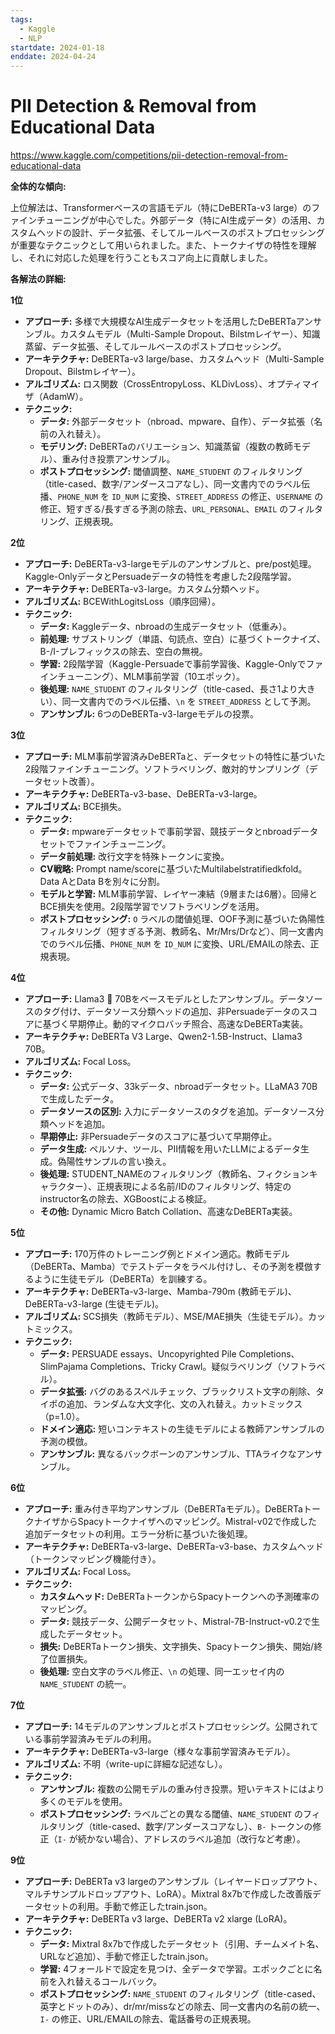```yaml
---
tags:
  - Kaggle
  - NLP
startdate: 2024-01-18
enddate: 2024-04-24
---
```

# PII Detection & Removal from Educational Data
https://www.kaggle.com/competitions/pii-detection-removal-from-educational-data

**全体的な傾向:**

上位解法は、Transformerベースの言語モデル（特にDeBERTa-v3 large）のファインチューニングが中心でした。外部データ（特にAI生成データ）の活用、カスタムヘッドの設計、データ拡張、そしてルールベースのポストプロセッシングが重要なテクニックとして用いられました。また、トークナイザの特性を理解し、それに対応した処理を行うこともスコア向上に貢献しました。

**各解法の詳細:**

**1位**

- **アプローチ:** 多様で大規模なAI生成データセットを活用したDeBERTaアンサンブル。カスタムモデル（Multi-Sample Dropout、Bilstmレイヤー）、知識蒸留、データ拡張、そしてルールベースのポストプロセッシング。
- **アーキテクチャ:** DeBERTa-v3 large/base、カスタムヘッド（Multi-Sample Dropout、Bilstmレイヤー）。
- **アルゴリズム:** ロス関数（CrossEntropyLoss、KLDivLoss）、オプティマイザ（AdamW）。
- **テクニック:**
    - **データ:** 外部データセット（nbroad、mpware、自作）、データ拡張（名前の入れ替え）。
    - **モデリング:** DeBERTaのバリエーション、知識蒸留（複数の教師モデル）、重み付き投票アンサンブル。
    - **ポストプロセッシング:** 閾値調整、`NAME_STUDENT` のフィルタリング（title-cased、数字/アンダースコアなし）、同一文書内でのラベル伝播、`PHONE_NUM` を `ID_NUM` に変換、`STREET_ADDRESS` の修正、`USERNAME` の修正、短すぎる/長すぎる予測の除去、`URL_PERSONAL`、`EMAIL` のフィルタリング、正規表現。

**2位**

- **アプローチ:** DeBERTa-v3-largeモデルのアンサンブルと、pre/post処理。Kaggle-OnlyデータとPersuadeデータの特性を考慮した2段階学習。
- **アーキテクチャ:** DeBERTa-v3-large。カスタム分類ヘッド。
- **アルゴリズム:** BCEWithLogitsLoss（順序回帰）。
- **テクニック:**
    - **データ:** Kaggleデータ、nbroadの生成データセット（低重み）。
    - **前処理:** サブストリング（単語、句読点、空白）に基づくトークナイズ、B-/I-プレフィックスの除去、空白の無視。
    - **学習:** 2段階学習（Kaggle-Persuadeで事前学習後、Kaggle-Onlyでファインチューニング）、MLM事前学習（10エポック）。
    - **後処理:** `NAME_STUDENT` のフィルタリング（title-cased、長さ1より大きい）、同一文書内でのラベル伝播、`\n` を `STREET_ADDRESS` として予測。
    - **アンサンブル:** 6つのDeBERTa-v3-largeモデルの投票。

**3位**

- **アプローチ:** MLM事前学習済みDeBERTaと、データセットの特性に基づいた2段階ファインチューニング。ソフトラベリング、敵対的サンプリング（データセット改善）。
- **アーキテクチャ:** DeBERTa-v3-base、DeBERTa-v3-large。
- **アルゴリズム:** BCE損失。
- **テクニック:**
    - **データ:** mpwareデータセットで事前学習、競技データとnbroadデータセットでファインチューニング。
    - **データ前処理:** 改行文字を特殊トークンに変換。
    - **CV戦略:** Prompt name/scoreに基づいたMultilabelstratifiedkfold。Data AとData Bを別々に分割。
    - **モデルと学習:** MLM事前学習、レイヤー凍結（9層または6層）。回帰とBCE損失を使用。2段階学習でソフトラベリングを活用。
    - **ポストプロセッシング:** `O` ラベルの閾値処理、OOF予測に基づいた偽陽性フィルタリング（短すぎる予測、教師名、Mr/Mrs/Drなど）、同一文書内でのラベル伝播、`PHONE_NUM` を `ID_NUM` に変換、URL/EMAILの除去、正規表現。

**4位**

- **アプローチ:** Llama3 🦙 70Bをベースモデルとしたアンサンブル。データソースのタグ付け、データソース分類ヘッドの追加、非Persuadeデータのスコアに基づく早期停止。動的マイクロバッチ照合、高速なDeBERTa実装。
- **アーキテクチャ:** DeBERTa V3 Large、Qwen2-1.5B-Instruct、Llama3 70B。
- **アルゴリズム:** Focal Loss。
- **テクニック:**
    - **データ:** 公式データ、33kデータ、nbroadデータセット。LLaMA3 70Bで生成したデータ。
    - **データソースの区別:** 入力にデータソースのタグを追加。データソース分類ヘッドを追加。
    - **早期停止:** 非Persuadeデータのスコアに基づいて早期停止。
    - **データ生成:** ペルソナ、ツール、PII情報を用いたLLMによるデータ生成。偽陽性サンプルの言い換え。
    - **後処理:** STUDENT_NAMEのフィルタリング（教師名、フィクションキャラクター）、正規表現による名前/IDのフィルタリング、特定のinstructor名の除去、XGBoostによる検証。
    - **その他:** Dynamic Micro Batch Collation、高速なDeBERTa実装。

**5位**

- **アプローチ:** 170万件のトレーニング例とドメイン適応。教師モデル（DeBERTa、Mamba）でテストデータをラベル付けし、その予測を模倣するように生徒モデル（DeBERTa）を訓練する。
- **アーキテクチャ:** DeBERTa-v3-large、Mamba-790m (教師モデル)、DeBERTa-v3-large (生徒モデル)。
- **アルゴリズム:** SCS損失（教師モデル）、MSE/MAE損失（生徒モデル）。カットミックス。
- **テクニック:**
    - **データ:** PERSUADE essays、Uncopyrighted Pile Completions、SlimPajama Completions、Tricky Crawl。疑似ラベリング（ソフトラベル）。
    - **データ拡張:** バグのあるスペルチェック、ブラックリスト文字の削除、タイポの追加、ランダムな大文字化、文の入れ替え。カットミックス（p=1.0）。
    - **ドメイン適応:** 短いコンテキストの生徒モデルによる教師アンサンブルの予測の模倣。
    - **アンサンブル:** 異なるバックボーンのアンサンブル、TTAライクなアンサンブル。

**6位**

- **アプローチ:** 重み付き平均アンサンブル（DeBERTaモデル）。DeBERTaトークナイザからSpacyトークナイザへのマッピング。Mistral-v02で作成した追加データセットの利用。エラー分析に基づいた後処理。
- **アーキテクチャ:** DeBERTa-v3-large、DeBERTa-v3-base、カスタムヘッド（トークンマッピング機能付き）。
- **アルゴリズム:** Focal Loss。
- **テクニック:**
    - **カスタムヘッド:** DeBERTaトークンからSpacyトークンへの予測確率のマッピング。
    - **データ:** 競技データ、公開データセット、Mistral-7B-Instruct-v0.2で生成したデータセット。
    - **損失:** DeBERTaトークン損失、文字損失、Spacyトークン損失、開始/終了位置損失。
    - **後処理:** 空白文字のラベル修正、`\n` の処理、同一エッセイ内の `NAME_STUDENT` の統一。

**7位**

- **アプローチ:** 14モデルのアンサンブルとポストプロセッシング。公開されている事前学習済みモデルの利用。
- **アーキテクチャ:** DeBERTa-v3-large（様々な事前学習済みモデル）。
- **アルゴリズム:** 不明（write-upに詳細な記述なし）。
- **テクニック:**
    - **アンサンブル:** 複数の公開モデルの重み付き投票。短いテキストにはより多くのモデルを使用。
    - **ポストプロセッシング:** ラベルごとの異なる閾値、`NAME_STUDENT` のフィルタリング（title-cased、数字/アンダースコアなし）、`B-` トークンの修正（`I-` が続かない場合）、アドレスのラベル追加（改行など考慮）。

**9位**

- **アプローチ:** DeBERTa v3 largeのアンサンブル（レイヤードロップアウト、マルチサンプルドロップアウト、LoRA）。Mixtral 8x7bで作成した改善版データセットの利用。手動で修正したtrain.json。
- **アーキテクチャ:** DeBERTa v3 large、DeBERTa v2 xlarge (LoRA)。
- **テクニック:**
    - **データ:** Mixtral 8x7bで作成したデータセット（引用、チームメイト名、URLなど追加）、手動で修正したtrain.json。
    - **学習:** 4フォールドで設定を見つけ、全データで学習。エポックごとに名前を入れ替えるコールバック。
    - **ポストプロセッシング:** `NAME_STUDENT` のフィルタリング（title-cased、英字とドットのみ）、dr/mr/missなどの除去、同一文書内の名前の統一、`I-` の修正、URL/EMAILの除去、電話番号の正規表現。